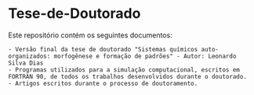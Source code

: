 # Tese-de-Doutorado

Este repositório contém os seguintes documentos:

    - Versão final da tese de doutorado "Sistemas químicos auto-organizados: morfogênese e formação de padrões" - Autor: Leonardo Silva Dias
    - Programas utilizados para a simulação computacional, escritos em FORTRAN 90, de todos os trabalhos desenvolvidos durante o doutorado.
    - Artigos escritos durante o processo de doutoramento.
